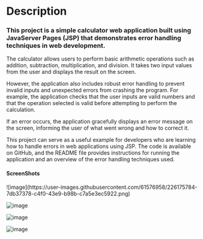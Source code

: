 # Description 
<h3> This project is a simple calculator web application built using JavaServer Pages (JSP) that demonstrates error handling techniques in web development.</h3>
<p>
The calculator allows users to perform basic arithmetic operations such as addition, subtraction, multiplication, and division. It takes two input values from the user and displays the result on the screen.



However, the application also includes robust error handling to prevent invalid inputs and unexpected errors from crashing the program. For example, the application checks that the user inputs are valid numbers and that the operation selected is valid before attempting to perform the calculation.



If an error occurs, the application gracefully displays an error message on the screen, informing the user of what went wrong and how to correct it.



This project can serve as a useful example for developers who are learning how to handle errors in web applications using JSP. The code is available on GitHub, and the README file provides instructions for running the application and an overview of the error handling techniques used.

<h4> ScreenShots </h4>
![image](https://user-images.githubusercontent.com/61576958/226175784-7db37378-c4f0-43e9-b98b-c7a5e3ec5922.png)


![image](https://user-images.githubusercontent.com/61576958/226175797-79bfbe29-7498-4759-b851-109cda2597cb.png)


![image](https://user-images.githubusercontent.com/61576958/226175819-6307bec4-e40d-42de-bed3-a1e613d572c0.png)


![image](https://user-images.githubusercontent.com/61576958/226175844-13bf64ed-a373-40b7-ae31-f4005e6ca2b4.png)


